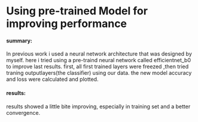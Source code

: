 # Using pre-trained Model for improving performance
#### summary:
In previous work i used a neural network architecture that was designed by myself.
here i tried using a pre-traind neural network called efficientnet_b0 to improve last results.
first, all first trained layers were freezed ,then tried traning outputlayers(the classifier) using our data.
the new model accuracy and loss were calculated and plotted.
#### results:
results showed a little bite improving, especially in training set and a better convergence.
